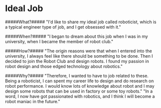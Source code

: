 Ideal Job
=========

#####What?#####
"I'd like to share my ideal job called roboticist, which is a typical engineer type of job, and I get obsessed with it."

#####When?#####
"I began to dream about this job when I was in my university, when I became the member of robot club."

#####How?#####
"The origin reasons were that when I entered into the university, I always feel like there should be something to be done. Then I decided to join the Robot Club and design robots. I found my passion in robot design and those edged technology about robotics."

#####Why?#####
"Therefore, I wanted to have to job related to these. Being a roboticist, I can spent my career life to design and do research on robot performance. I would know lots of knowledge about robot and I may design some robots that can be used in factory or some toy robots."
"In a word, I now have got passionated with robotics, and I think I will become a robot maniac in the future."
